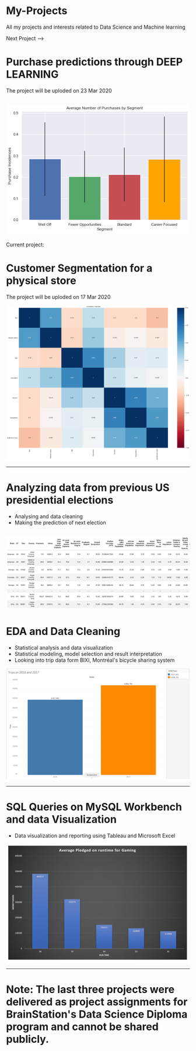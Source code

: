 # My-Projects
All my projects and interests related to Data Science and Machine learning

Next Project --> 
# Purchase predictions through DEEP LEARNING
The project will be uploded on 23 Mar 2020

![](images/purchase.png)
--------------------------
Current project:
# Customer Segmentation for a physical store
The project will be uploded on 17 Mar 2020

![](images/customer.png)

--------------------------
# Analyzing data from previous US presidential elections
- Analysing and data cleaning 
- Making the prediction of next election

![](images/PresidentUS.png)
----------------------------

# EDA and Data Cleaning
- Statistical analysis and data visualization
- Statistical modeling, model selection and result interpretation
- Looking into trip data form BIXI, Montréal's bicycle sharing system

![](images/bixi.png)

----------------------------
# SQL Queries on MySQL Workbench and data Visualization 

 - Data visualization and reporting using Tableau and Microsoft Excel
 
 ![](images/money.png)
 
 ---------------------------------------------------------------------
# Note: The last three projects were delivered as project assignments for BrainStation's Data Science Diploma program and cannot be shared publicly. 
